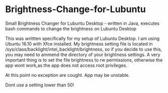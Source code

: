 # Brightness-Change-for-Lubuntu
Small Brightness Changer for Lubuntu Desktop - written in Java, executes bash commands to change the brightness on Lubuntu Desktop


This was writtten specifically for my setup of Lubuntu Desktop.
I am using Ubuntu 16.10 with Xfce installed.
My brightness setting file is located in /sys/class/backlight/intel_backlight/brightness, so if you decide to use this, 
you may need to ammend the directory of your brightness settings.
A very important thing is to set the file brightness to rw permissions, otherwise the app wont work,as the app does not
access root privileges.

At this point no exception are cought.
App may be unstable.

Dont use a setting lower than 50!
